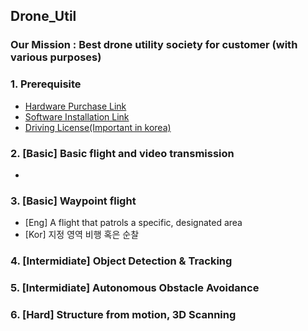 ## Drone_Util

### Our Mission : Best drone utility society for customer (with various purposes)


### 1. Prerequisite
  - [Hardware Purchase Link]()
  - [Software Installation Link]()
  - [Driving License(Important in korea)]()


### 2. [Basic] Basic flight and video transmission 
- 

### 3. [Basic] Waypoint flight 
- [Eng] A flight that patrols a specific, designated area
- [Kor] 지정 영역 비행 혹은 순찰


### 4. [Intermidiate] Object Detection & Tracking


### 5. [Intermidiate] Autonomous Obstacle Avoidance


### 6. [Hard] Structure from motion, 3D Scanning
